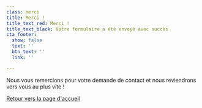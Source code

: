 ```yaml
---
class: merci
title: Merci !
title_text_red: Merci !
title_text_black: Votre formulaire a été envoyé avec succès
cta_footer:
  show: false
  text: ''
  btn_text: ''
  link: ''

---
```


Nous vous remercions pour votre demande de contact et nous reviendrons vers vous au plus vite !

<a href="/" class="back-to-news">Retour vers la page d'accueil</a>